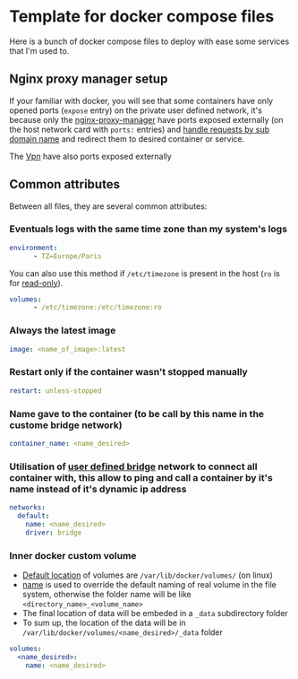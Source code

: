 # Template for docker compose files
Here is a bunch of docker compose files to deploy with ease some services that I'm used to.
## Nginx proxy manager setup
If your familiar with docker, you will see that some containers have only opened ports (`expose` entry) on the private user defined network, it's because only the [nginx-proxy-manager](https://github.com/NginxProxyManager/nginx-proxy-manager/tree/master)   have ports exposed externally (on the host network card with `ports:` entries) and [handle requests by sub domain name](https://en.wikipedia.org/wiki/Reverse_proxy) and redirect them to desired container or service.

The [Vpn](https://www.wireguard.com/) have also ports exposed externally
## Common attributes
Between all files, they are several common attributes:

### Eventuals logs with the same time zone than my system's logs
```yaml
environment:
      - TZ=Europe/Paris
```

You can also use this method if `/etc/timezone` is present in the host (`ro` is for [read-only](https://docs.docker.com/storage/volumes/#use-a-read-only-volume)).

```yaml
volumes:
      - /etc/timezone:/etc/timezone:ro
```

### Always the latest image
```yaml
image: <name_of_image>:latest
```

### Restart only if the container wasn't stopped manually
```yaml
restart: unless-stopped
```

### Name gave to the container (to be call by this name in the custome bridge network)
```yaml
container_name: <name_desired>
```

### Utilisation of [user defined bridge](https://docs.docker.com/network/bridge/#differences-between-user-defined-bridges-and-the-default-bridge) network to connect all container with, this allow to ping and call a container by it's name instead of it's dynamic ip address
```yaml
networks:
  default:
    name: <name_desired>
    driver: bridge
```

### Inner docker custom volume
- [Default location](https://docs.docker.com/storage/#choose-the-right-type-of-mount) of volumes are `/var/lib/docker/volumes/` (on linux)
- [name](https://docs.docker.com/compose/compose-file/compose-file-v3/#name) is used to override the default naming of real volume in the file system, otherwise the folder name will be like `<directory_name>_<volume_name>`
- The final location of data will be embeded in a `_data` subdirectory folder
- To sum up, the location of the data will be in `/var/lib/docker/volumes/<name_desired>/_data` folder

```yaml
volumes:
  <name_desired>: 
    name: <name_desired>
```
